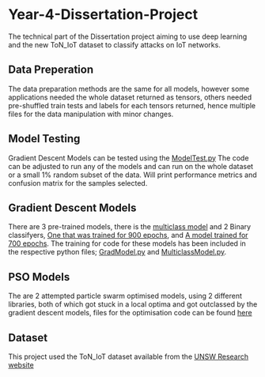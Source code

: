 # Year-4-Dissertation-Project
The technical part of the Dissertation project aiming to use deep learning and the new ToN_IoT dataset to classify attacks on IoT networks.

## Data Preperation
The data preparation methods are the same for all models, however some applications needed the whole dataset returned as tensors, others needed pre-shuffled train tests and labels for each tensors returned, hence multiple files for the data manipulation with minor changes.

## Model Testing
Gradient Descent Models can be tested using the [ModelTest.py](https://github.com/NedasN/AI-IoT-Intrusion-Detection-Model/blob/main/Model%20Testing/ModelTest.py) The code can be adjusted to run any of the models and can run on the whole dataset or a small 1% random subset of the data. Will print performance metrics and confusion matrix for the samples selected.

## Gradient Descent Models
There are 3 pre-trained models, there is the [multiclass model](https://github.com/NedasN/AI-IoT-Intrusion-Detection-Model/blob/main/Gradient%20Descent%20Model/MulticlassModel.pth) and 2 Binary classifyers, [One that was trained for 900 epochs](https://github.com/NedasN/AI-IoT-Intrusion-Detection-Model/blob/main/Gradient%20Descent%20Model/GradTrainedModel.pth), and [A model trained for 700 epochs](https://github.com/NedasN/AI-IoT-Intrusion-Detection-Model/blob/main/Gradient%20Descent%20Model/700EpochGrad.pth).
The training for code for these models has been included in the respective python files; [GradModel.py](https://github.com/NedasN/AI-IoT-Intrusion-Detection-Model/blob/main/Gradient%20Descent%20Model/GradModel.py) and [MulticlassModel.py](https://github.com/NedasN/AI-IoT-Intrusion-Detection-Model/blob/main/Gradient%20Descent%20Model/MulticlassModel.py).

## PSO Models
The are 2 attempted particle swarm optimised models, using 2 different libraries, both of which got stuck in a local optima and got outclassed by the gradient descent models, files for the optimisation code can be found [here](https://github.com/NedasN/AI-IoT-Intrusion-Detection-Model/tree/main/PSO%20Model)

## Dataset
This project used the ToN_IoT dataset available from the [UNSW Research website](https://research.unsw.edu.au/projects/toniot-datasets)
